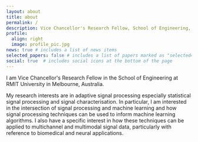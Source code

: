 ```yaml
---
layout: about
title: about
permalink: /
description: Vice Chancellor's Research Fellow, School of Engineering, RMIT University
profile:
  align: right
  image: profile_pic.jpg
news: true # includes a list of news items
selected_papers: false # includes a list of papers marked as "selected={true}"
social: true  # includes social icons at the bottom of the page
---
```


I am Vice Chancellor's Research Fellow in the School of Engineering at RMIT University in Melbourne, Australia.

My research interests are in adaptive signal processing especially statistical signal processing and signal characterisation. In particular, I am interested in the intersection of signal processing and machine learning and how signal processing techniques can be used to inform machine learning algorithms. I also have a specific interest in how these techniques can be applied to multichannel and multimodal signal data, particularly with reference to biomedical and neural applications.
